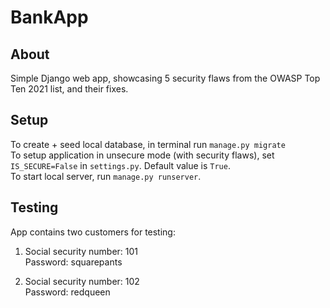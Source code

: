 # BankApp

## About
Simple Django web app, showcasing 5 security flaws from the OWASP Top Ten 2021 list, and their fixes.

## Setup
To create + seed local database, in terminal run `manage.py migrate`  
To setup application in unsecure mode (with security flaws), set `IS_SECURE=False` in `settings.py`. Default value is `True`.  
To start local server, run `manage.py runserver`.


## Testing
App contains two customers for testing:
1)  Social security number: 101  
    Password: squarepants

2)  Social security number: 102  
    Password: redqueen
